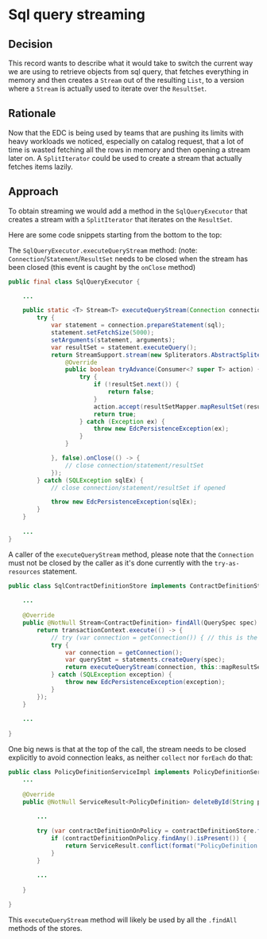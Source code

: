 # Sql query streaming

## Decision

This record wants to describe what it would take to switch the current way we are using to retrieve objects from sql query,
that fetches everything in memory and then creates a `Stream` out of the resulting `List`, to a version where a `Stream`
is actually used to iterate over the `ResultSet`.

## Rationale

Now that the EDC is being used by teams that are pushing its limits with heavy workloads we noticed, especially on catalog request,
that a lot of time is wasted fetching all the rows in memory and then opening a stream later on.
A `SplitIterator` could be used to create a stream that actually fetches items lazily.


## Approach

To obtain streaming we would add a method in the `SqlQueryExecutor` that creates a stream with a `SplitIterator` that iterates on the `ResultSet`.

Here are some code snippets starting from the bottom to the top:

The `SqlQueryExecutor.executeQueryStream` method:
(note: `Connection`/`Statement`/`ResultSet` needs to be closed when the stream has been closed (this event is caught by the `onClose` method)

```java
public final class SqlQueryExecutor {

    ...

    public static <T> Stream<T> executeQueryStream(Connection connection, ResultSetMapper<T> resultSetMapper, String sql, Object... arguments) {
        try {
            var statement = connection.prepareStatement(sql);
            statement.setFetchSize(5000);
            setArguments(statement, arguments);
            var resultSet = statement.executeQuery();
            return StreamSupport.stream(new Spliterators.AbstractSpliterator<T>(Long.MAX_VALUE, Spliterator.ORDERED) {
                @Override
                public boolean tryAdvance(Consumer<? super T> action) {
                    try {
                        if (!resultSet.next()) {
                            return false;
                        }
                        action.accept(resultSetMapper.mapResultSet(resultSet));
                        return true;
                    } catch (Exception ex) {
                        throw new EdcPersistenceException(ex);
                    }
                }

            }, false).onClose(() -> {
                // close connection/statement/resultSet    
            });
        } catch (SQLException sqlEx) {
            // close connection/statement/resultSet if opened

            throw new EdcPersistenceException(sqlEx);
        }
    }
    
    ...
}
```

A caller of the `executeQueryStream` method, please note that the `Connection` must not be closed by the caller as it's done
currently with the `try-as-resources` statement.

```java
public class SqlContractDefinitionStore implements ContractDefinitionStore {
    
    ...
    
    @Override
    public @NotNull Stream<ContractDefinition> findAll(QuerySpec spec) {
        return transactionContext.execute(() -> {
            // try (var connection = getConnection()) { // this is the old way, not needed now as the connection will be closed by the stream itself
            try {
                var connection = getConnection();
                var queryStmt = statements.createQuery(spec);
                return executeQueryStream(connection, this::mapResultSet, queryStmt.getQueryAsString(), queryStmt.getParameters());
            } catch (SQLException exception) {
                throw new EdcPersistenceException(exception);
            }
        });
    }
    
    ...
    
}
```

One big news is that at the top of the call, the stream needs to be closed explicitly to avoid connection leaks, as
neither `collect` nor `forEach` do that:

```java
public class PolicyDefinitionServiceImpl implements PolicyDefinitionService {
    ...
    
    @Override
    public @NotNull ServiceResult<PolicyDefinition> deleteById(String policyId) {
        
        ...

        try (var contractDefinitionOnPolicy = contractDefinitionStore.findAll(queryContractPolicyFilter)) { // this will close the stream after the use
            if (contractDefinitionOnPolicy.findAny().isPresent()) {
                return ServiceResult.conflict(format("PolicyDefinition %s cannot be deleted as it is referenced by at least one contract definition", policyId));
            }
        }
        
        ...
    
    }

}
```

This `executeQueryStream` method will likely be used by all the `.findAll` methods of the stores.